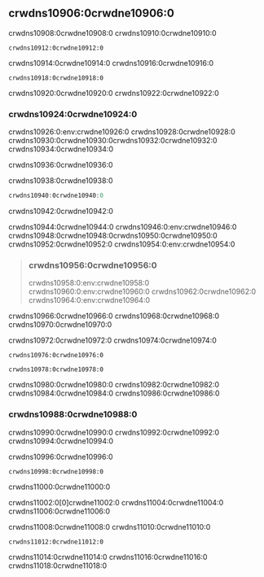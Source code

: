## crwdns10906:0crwdne10906:0

crwdns10908:0crwdne10908:0 crwdns10910:0crwdne10910:0

```console
crwdns10912:0crwdne10912:0
```

crwdns10914:0crwdne10914:0 crwdns10916:0crwdne10916:0

```console
crwdns10918:0crwdne10918:0
```

crwdns10920:0crwdne10920:0 crwdns10922:0crwdne10922:0

### crwdns10924:0crwdne10924:0

crwdns10926:0:env:crwdne10926:0 crwdns10928:0crwdne10928:0 crwdns10930:0crwdne10930:0<!-- ignore
-->crwdns10932:0crwdne10932:0 crwdns10934:0crwdne10934:0

crwdns10936:0crwdne10936:0

<span class="filename">crwdns10938:0crwdne10938:0</span>

```rust
crwdns10940:0crwdne10940:0
```


<span class="caption">crwdns10942:0crwdne10942:0</span>

crwdns10944:0crwdne10944:0 crwdns10946:0:env:crwdne10946:0 crwdns10948:0crwdne10948:0<!-- ignore -->crwdns10950:0crwdne10950:0 crwdns10952:0crwdne10952:0 crwdns10954:0:env:crwdne10954:0

> ### crwdns10956:0crwdne10956:0
> 
> crwdns10958:0:env:crwdne10958:0 crwdns10960:0:env:crwdne10960:0 crwdns10962:0crwdne10962:0 crwdns10964:0:env:crwdne10964:0

crwdns10966:0crwdne10966:0 crwdns10968:0crwdne10968:0 crwdns10970:0crwdne10970:0

crwdns10972:0crwdne10972:0 crwdns10974:0crwdne10974:0

```console
crwdns10976:0crwdne10976:0
```

```console
crwdns10978:0crwdne10978:0
```

crwdns10980:0crwdne10980:0 crwdns10982:0crwdne10982:0 crwdns10984:0crwdne10984:0 crwdns10986:0crwdne10986:0

### crwdns10988:0crwdne10988:0

crwdns10990:0crwdne10990:0 crwdns10992:0crwdne10992:0 crwdns10994:0crwdne10994:0

<span class="filename">crwdns10996:0crwdne10996:0</span>

```rust,should_panic,noplayground
crwdns10998:0crwdne10998:0
```


<span class="caption">crwdns11000:0crwdne11000:0</span>

crwdns11002:0[0]crwdne11002:0 crwdns11004:0crwdne11004:0 crwdns11006:0crwdne11006:0

crwdns11008:0crwdne11008:0 crwdns11010:0crwdne11010:0

```console
crwdns11012:0crwdne11012:0
```

crwdns11014:0crwdne11014:0 crwdns11016:0crwdne11016:0 crwdns11018:0crwdne11018:0
